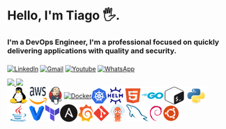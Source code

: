 <h1>
Hello, I'm Tiago 🖐️.
  
<h3>
I'm a DevOps Engineer, I'm a professional focused on quickly delivering applications with quality and security.
  
###
[![Linkedln](https://img.shields.io/badge/LinkedIn-0077B5?style=for-the-badge&logo=linkedin&logoColor=white)](https://www.linkedin.com/in/tiago-paulino-390a981aa)
[![Gmail](https://img.shields.io/badge/Gmail-D14836?style=for-the-badge&logo=gmail&logoColor=white)](mailto:tpaulino12000@gmail.com)
[![Youtube](https://img.shields.io/badge/YouTube-FF0000?style=for-the-badge&logo=youtube&logoColor=white)](https://www.youtube.com/channel/UCXVhPYzVMiDyhdfjV6V4oHQ)
[![WhatsApp](https://img.shields.io/badge/WhatsApp-25D366?style=for-the-badge&logo=whatsapp&logoColor=white)](https://wa.me/55081996085598)
<div>
  <a href="https://github.com/Paulino02">
  <img height="180em" src="https://github-readme-stats.vercel.app/api?username=Paulino02&show_icons=true&theme=tokyonight"/>
  <img height="180em" src="https://github-readme-stats.vercel.app/api/top-langs/?username=Paulino02&layout=compact&theme=tokyonight"/>
</div>
<img align="center" alt="Linux" height="40" width="50" src="https://raw.githubusercontent.com/devicons/devicon/master/icons/linux/linux-original.svg" title="Linux"><img align="center" alt="aws" height="40" width="40" src="https://raw.githubusercontent.com/Paulino02/logos.svg/master/amazon-web-services-2.svg" title="aws"><img align="center" alt="jenkins" height="40" width="40" src="https://raw.githubusercontent.com/Paulino02/logos.svg/master/jenkins-icon.svg" title="jenkins"><img align="center" alt="Docker" height="40" width="50" src="https://cdn.jsdelivr.net/gh/devicons/devicon/icons/docker/docker-original-wordmark.svg" /><img align="center" alt="kubernetes" height="35" title="Kubernetes"  width="35" src="https://raw.githubusercontent.com/kubernetes/kubernetes/master/logo/logo.svg"><img align="center" alt="helm" height="40" width="40" src="https://raw.githubusercontent.com/Paulino02/logos.svg/master/helmsh-icon.svg" title="helm"><img align="center" alt="HTML" height="35" title="HTML5"  width="40" src="https://raw.githubusercontent.com/devicons/devicon/master/icons/html5/html5-original.svg"><img align="center" alt="GO" height="40" width="50" src="https://raw.githubusercontent.com/Paulino02/logos.svg/master/golang-icon.svg" title="GO"><img align="center" alt="bash" height="40" width="50" src="https://raw.githubusercontent.com/Paulino02/logos.svg/master/gnu_bash-icon.svg" title="bash"><img align="center" alt="Python" height="40" width="50" src="https://raw.githubusercontent.com/devicons/devicon/master/icons/python/python-original.svg" title="Python"><img align="center" alt="java" height="40" width="50" src="https://raw.githubusercontent.com/devicons/devicon/master/icons/java/java-original.svg" title="Java"><img align="center" alt="vagrant" height="35" width="35" src="https://raw.githubusercontent.com/Paulino02/logos.svg/master/vagrantup-icon.svg" title="vagrant"><img align="center" alt="terraform" height="38" width="36" src="https://raw.githubusercontent.com/Paulino02/logos.svg/master/terraformio-icon.svg" title="terraform"><img align="center" alt="Ansible" height="40" width="40" src="https://raw.githubusercontent.com/Paulino02/logos.svg/master/ansible-icon.svg" title="Ansible"><img align="center" alt="grafana" height="40" width="37" src="https://raw.githubusercontent.com/Paulino02/logos.svg/master/grafana-icon.svg" title="grafana"><img align="center" alt="git" height="35" width="35" src="https://raw.githubusercontent.com/Paulino02/logos.svg/master/git-scm-icon.svg" title="git"><img align="center" alt="argo" height="40" width="40" src="https://raw.githubusercontent.com/Paulino02/logos.svg/master/argoprojio-icon.svg" title="argo"><img align="center" alt="MySQL" height="40" width="50" src="https://raw.githubusercontent.com/devicons/devicon/master/icons/mysql/mysql-original.svg" title="MySQL"><img align="center" alt="debian" height="35" width="35" src="https://raw.githubusercontent.com/Paulino02/logos.svg/master/debian-icon.svg" title="debian"><img align="center" alt="ubuntu" height="35" width="35" src="https://raw.githubusercontent.com/Paulino02/logos.svg/master/ubuntu-icon.svg" title="ubuntu">














